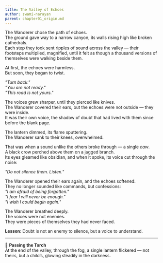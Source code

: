```yaml
---
title: The Valley of Echoes
author: swami-narayan
parent: chapter01_origin.md
---
```


The Wanderer chose the path of echoes.  
The ground gave way to a narrow canyon, its walls rising high like broken cathedrals.  
Each step they took sent ripples of sound across the valley — their footsteps multiplied, magnified, until it felt as though a thousand versions of themselves were walking beside them.  

At first, the echoes were harmless.  
But soon, they began to twist.  

*"Turn back."*  
*"You are not ready."*  
*"This road is not yours."*  

The voices grew sharper, until they pierced like knives.  
The Wanderer covered their ears, but the echoes were not outside — they were inside.  
It was their own voice, the shadow of doubt that had lived with them since before the blank page.  

The lantern dimmed, its flame sputtering.  
The Wanderer sank to their knees, overwhelmed.  

That was when a sound unlike the others broke through — a single *caw*.  
A black crow perched above them on a jagged branch.  
Its eyes gleamed like obsidian, and when it spoke, its voice cut through the noise:  

*"Do not silence them. Listen."*  

The Wanderer opened their ears again, and the echoes softened.  
They no longer sounded like commands, but confessions:  
*"I am afraid of being forgotten."*  
*"I fear I will never be enough."*  
*"I wish I could begin again."*  

The Wanderer breathed deeply.  
The voices were not enemies.  
They were pieces of themselves they had never faced.  

**Lesson**: Doubt is not an enemy to silence, but a voice to understand.  

---

🔮 **Passing the Torch**  
At the end of the valley, through the fog, a single lantern flickered — not theirs, but a child’s, glowing steadily in the darkness.  

